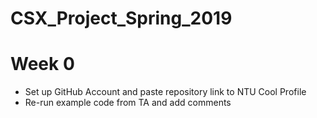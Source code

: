 # CSX_Project_Spring_2019

# Week 0
- Set up GitHub Account and paste repository link to NTU Cool Profile
- Re-run example code from TA and add comments
